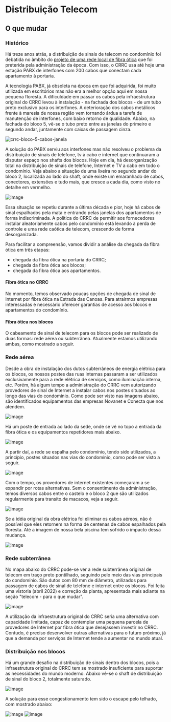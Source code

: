 # Distribuição Telecom
  
## O que mudar

### Histórico

Há treze anos atrás, a distribuição de sinais de telecom no condomínio foi debatida no âmbito do [projeto de uma rede  local de fibra ótica](https://github.com/recreiocanoas/radar/tree/master/2009-12-rede_local_canoas) que foi preterida pela administração da época. Com isso, o CRRC usa até hoje uma estação PABX de interfones com 200 cabos que conectam cada apartamento à portaria.

A tecnologia PABX, já obsoleta na época em que foi adquirida, foi muito utilizada em escritórios mas não era a melhor opção aqui em nossa pequena floresta. A dificuldade em passar os cabos pela infraestrutura original do CRRC levou à instalação - na fachada dos blocos - de um tubo preto exclusivo para os interfones. A deterioração dos cabos metálicos frente à maresia de nossa região vem tornando árdua a tarefa de manutenção de interfones, com baixo retorno de qualidade. Abaixo, na fachada do bloco 5, vê-se o tubo preto entre as janelas do primeiro e segundo andar, juntamente com caixas de passagem cinza.

![crrc-bloco-5-cabos-janela](/img/telecom-bloco-fachada-interfone.jpg)

A solução do PABX serviu aos interfones mas não resolveu o problema da distribuição de sinais de telefone, tv à cabo e internet que continuaram a disputar espaço nos shafts dos blocos. Hoje em dia, há desorganização total na distribuição de sinais de telefone, Internet e TV a cabo em todo o condomínio. Veja abaixo a situação de uma lixeira no segundo andar do bloco 2, localizada ao lado do shaft, onde existe um emaranhado de cabos, conectores, extensões e tudo mais, que cresce a cada dia, como visto no detalhe em vermelho.

![image](https://user-images.githubusercontent.com/86032/110663902-adc6b580-81a5-11eb-8f97-e93291d62c6f.png)

Essa situação se repetiu durante a última década e pior, hoje há cabos de sinal espalhados pela mata e entrando pelas janelas dos apartamentos de forma indiscriminada. A política do CRRC de permitir aos fornecedores instalar aleatoriamente cabos pelo condomínio está levando à perda de controle e uma rede caótica de telecom, crescendo de forma desorganizada.

Para facilitar a compreensão, vamos dividir a análise da chegada da fibra ótica em três etapas:

- chegada da fibra ótica na portaria do CRRC;
- chegada da fibra ótica aos blocos;
- chegada da fibra ótica aos apartamentos.

#### Fibra ótica no CRRC

No momento, temos observado poucas opções de chegada de sinal de Internet por fibra ótica na Estrada das Canoas. Para atrairmos empresas interessadas é necessário oferecer garantias de acesso aos blocos e apartamentos do condomínio.

#### Fibra ótica nos blocos

O cabeamento de sinal de telecom para os blocos pode ser realizado de duas formas: rede aérea ou subterrânea. Atualmente estamos utilizando ambas, como mostrado a seguir.

### Rede aérea

Desde a obra de instalação dos dutos subterrâneos de energia elétrica para os blocos, os nossos postes das ruas internas passaram a ser utilizados exclusivamente para a rede elétrica de serviços, como iluminação interna, etc. Porém, há algum tempo a administração do CRRC vem autorizando provedores de sinal de Internet a instalar cabos nos postes situados ao longo das vias do condomínio. Como pode ser visto nas imagens abaixo, são identificados equipamentos das empresas Novanet e Conecta que nos atendem.

![image](/img/telecom-sede-poste-internet-2.jpg)

Há um poste de entrada ao lado da sede, onde se vê no topo a entrada da fibra ótica e os equipamentos repetidores mais abaixo.

![image](/img/telecom-sede-poste-internet-1.jpg)

A partir daí, a rede se espalha pelo condomínio, tendo sido utilizados, a princípio, postes situados nas vias do condomínio, como pode ser visto a seguir.

![image](/img/telecom-vias-cabos-1.jpg)

Com o tempo, os provedores de internet existentes começaram a se expandir por rotas alternativas. Sem o consentimento da administração, temos diversos cabos entre o castelo e o bloco 2 que são utilizados regularmente para transito de macacos, veja a seguir.

![image](/img/telecom-mato-cabos-1.jpg)

Se a idéia original da obra elétrica foi eliminar os cabos aéreos, não é possível que eles retornem na forma de centenas de cabos espalhados pela floresta. Até a imagem de nossa bela piscina tem sofrido o impacto dessa mudança.

![image](/img/telecom-vias-piscina.jpg)

### Rede subterrânea

No mapa abaixo do CRRC pode-se ver a rede subterrânea original de telecom em traço preto pontilhado, seguindo pelo meio das vias principais do condomínio. São dutos com 80 mm de diâmetro, utilizados para passagem de cabos de sinal de telefone e internet entre os blocos. Foi feita uma vistoria (abril 2022) e correção da planta, apresentada mais adiante na seção "telecom - para o que mudar".

![image](/img/crrc-mapa-eletrica-gas.png)

A utilização da infraestrutura original do CRRC seria uma alternativa com capacidade limitada, capaz de contemplar uma pequena parcela de provedores de Internet por fibra ótica que desejassem investir no CRRC. Contudo, é preciso desenvolver outras alternativas para o futuro próximo, já que a demanda por serviços de Internet tende a aumentar no mundo atual.

### Distribuição nos blocos

Há um grande desafio na distribuição de sinais dentro dos blocos, pois a infraestrutura original do CRRC tem se mostrado insuficiente para suportar as necessidades do mundo moderno. Abaixo vê-se o shaft de distribuição de sinal do bloco 2, totalmente saturado.

![image](https://user-images.githubusercontent.com/86032/110668003-98538a80-81a9-11eb-92cc-6f190c4dff84.png)

A solução para esse congestionamento tem sido o escape pelo telhado, com mostrado abaixo:

![image](/img/telecom-b2-telhado1.jpg)
![image](/img/telecom-b2-telhado3.jpg)















